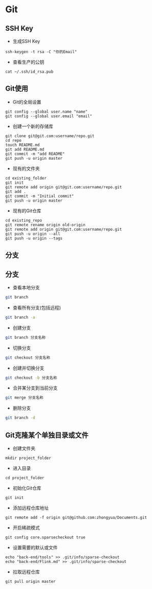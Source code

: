 # Git

## SSH Key

- 生成SSH Key

```
ssh-keygen -t rsa -C "你的Email"
```

- 查看生产的公钥

```
cat ~/.ssh/id_rsa.pub
```

## Git使用

- Git的全局设置

```
git config --global user.name "name"
git config --global user.email "email"
```

- 创建一个新的存储库

```
git clone git@git.com:username/repo.git
cd repo
touch README.md
git add README.md
git commit -m "add README"
git push -u origin master
```

- 现有的文件夹

```
cd existing_folder
git init
git remote add origin git@git.com:username/repo.git
git add .
git commit -m "Initial commit"
git push -u origin master
```

- 现有的Git仓库

```
cd existing_repo
git remote rename origin old-origin
git remote add origin git@git.com:username/repo.git
git push -u origin --all
git push -u origin --tags
```

## 分支

## 分支

- 查看本地分支

```bash
git branch
```

- 查看所有分支(包括远程)

```bash
git branch -a
```

- 创建分支

```bash
git branch 分支名称
```

- 切换分支

```bash
git checkout 分支名称
```

- 创建并切换分支

```bash
git checkout -b 分支名称
```

- 合并某分支到当前分支

```bash
git merge 分支名称
```

- 删除分支

```bash
git branch -d
```

## Git克隆某个单独目录或文件

* 创建文件夹
```
mkdir project_folder
```

* 进入目录
```
cd project_folder
```

* 初始化Git仓库
```
git init
```

* 添加远程仓库地址
```
git remote add -f origin git@github.com:zhongyua/Documents.git
```

* 开启稀疏模式
```
git config core.sparsecheckout true
```

* 设置需要的默认或文件
```
echo "back-end/tools" >> .git/info/sparse-checkout
echo "back-end/Flink.md" >> .git/info/sparse-checkout
```

* 拉取远程仓库
```
git pull origin master
```